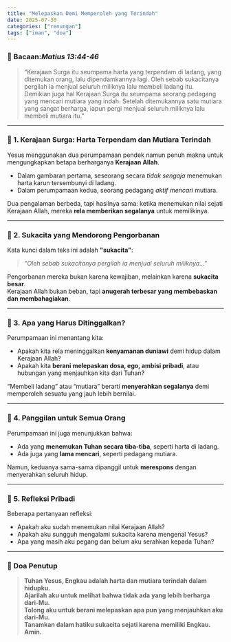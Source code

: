 ```yaml
---
title: "Melepaskan Demi Memperoleh yang Terindah"
date: 2025-07-30
categories: ["renungan"]
tags: ["iman", "doa"]
---
```


### 📖 Bacaan:_Matius 13:44-46_

> “Kerajaan Surga itu seumpama harta yang terpendam di ladang, yang ditemukan orang, lalu dipendamkannya lagi. Oleh sebab sukacitanya pergilah ia menjual seluruh miliknya lalu membeli ladang itu.  
> Demikian juga hal Kerajaan Surga itu seumpama seorang pedagang yang mencari mutiara yang indah. Setelah ditemukannya satu mutiara yang sangat berharga, iapun pergi menjual seluruh miliknya lalu membeli mutiara itu.”

---

### 🔹 1. Kerajaan Surga: Harta Terpendam dan Mutiara Terindah

Yesus menggunakan dua perumpamaan pendek namun penuh makna untuk mengungkapkan betapa berharganya **Kerajaan Allah**.

- Dalam gambaran pertama, seseorang secara _tidak sengaja_ menemukan harta karun tersembunyi di ladang.
- Dalam perumpamaan kedua, seorang pedagang _aktif mencari_ mutiara.

Dua pengalaman berbeda, tapi hasilnya sama: ketika menemukan nilai sejati Kerajaan Allah, mereka **rela memberikan segalanya** untuk memilikinya.

---

### 🔹 2. Sukacita yang Mendorong Pengorbanan

Kata kunci dalam teks ini adalah **"sukacita"**:

> _"Oleh sebab sukacitanya pergilah ia menjual seluruh miliknya..."_

Pengorbanan mereka bukan karena kewajiban, melainkan karena **sukacita besar**.  
Kerajaan Allah bukan beban, tapi **anugerah terbesar yang membebaskan dan membahagiakan**.

---

### 🔹 3. Apa yang Harus Ditinggalkan?

Perumpamaan ini menantang kita:

- Apakah kita rela meninggalkan **kenyamanan duniawi** demi hidup dalam Kerajaan Allah?
- Apakah kita **berani melepaskan dosa, ego, ambisi pribadi**, atau hubungan yang menjauhkan kita dari Tuhan?

“Membeli ladang” atau “mutiara” berarti **menyerahkan segalanya** demi memperoleh sesuatu yang jauh lebih bernilai.

---

### 🔹 4. Panggilan untuk Semua Orang

Perumpamaan ini juga menunjukkan bahwa:

- Ada yang **menemukan Tuhan secara tiba-tiba**, seperti harta di ladang.
- Ada juga yang **lama mencari**, seperti pedagang mutiara.

Namun, keduanya sama-sama dipanggil untuk **merespons** dengan menyerahkan seluruh hidup.

---

### 🔹 5. Refleksi Pribadi

Beberapa pertanyaan refleksi:

- Apakah aku sudah menemukan nilai Kerajaan Allah?
- Apakah aku sungguh mengalami sukacita karena mengenal Yesus?
- Apa yang masih aku pegang dan belum aku serahkan kepada Tuhan?

---

### 🙏 Doa Penutup

> **Tuhan Yesus, Engkau adalah harta dan mutiara terindah dalam hidupku.  
> Ajarilah aku untuk melihat bahwa tidak ada yang lebih berharga dari-Mu.  
> Tolong aku untuk berani melepaskan apa pun yang menjauhkan aku dari-Mu.  
> Tanamkan dalam hatiku sukacita sejati karena memiliki Engkau.  
> Amin.**
